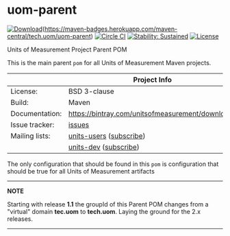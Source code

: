 uom-parent
=========================
[![Download](https://api.bintray.com/packages/unitsofmeasurement/maven/tech.uom%3Auom-parent/images/download.svg)](https://bintray.com/unitsofmeasurement/maven/tech.uom%3Auom-parent/_latestVersion)(https://maven-badges.herokuapp.com/maven-central/tech.uom/uom-parent)
[![Circle CI](https://circleci.com/gh/unitsofmeasurement/uom-parent.svg?style=svg)](https://circleci.com/gh/unitsofmeasurement/uom-parent) 
[![Stability: Sustained](https://masterminds.github.io/stability/sustained.svg)](https://masterminds.github.io/stability/sustained.html)
[![License](http://img.shields.io/badge/license-BSD3-blue.svg?style=flat-square)](http://opensource.org/licenses/BSD-3-Clause)

Units of Measurement Project Parent POM

This is the main parent `pom` for all Units of Measurement Maven projects.

|                 | Project Info  |
| --------------- | ------------- |
| License:        | BSD 3-clause  |
| Build:          | Maven  |
| Documentation:  | https://bintray.com/unitsofmeasurement/downloads  |
| Issue tracker:  | [issues](https://github.com/unitsofmeasurement/uom-parent/issues)  |
| Mailing lists:  | [units-users](http://groups.google.com/group/units-users/) ([subscribe](http://groups.google.com/group/units-users/subscribe))  |
|                 | [units-dev](http://groups.google.com/group/units-dev/) ([subscribe](http://groups.google.com/group/units-dev/subscribe))  |

The only configuration that should be found in this  `pom` is configuration that should be true for all Units of Measurement artifacts

---
**NOTE**

Starting with release **1.1** the groupId of this Parent POM changes from a "virtual" domain **tec.uom** to **tech.uom**. Laying the ground for the 2.x releases.

---
